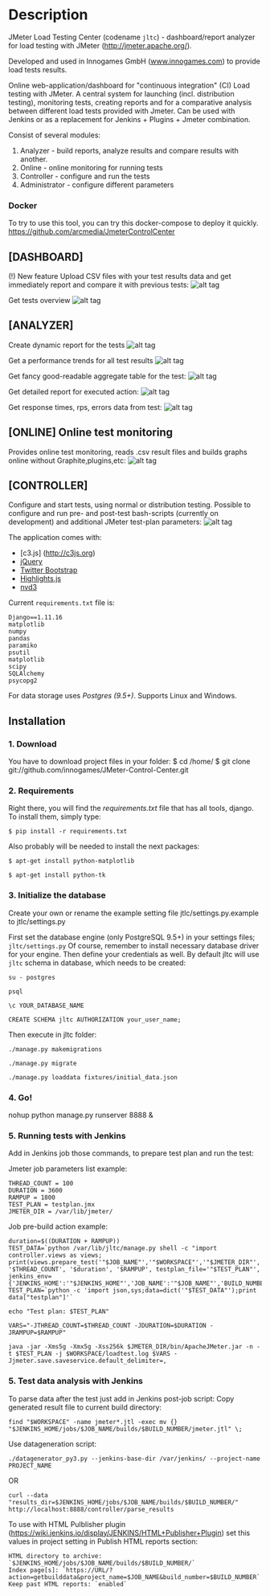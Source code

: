 # Description
JMeter Load Testing Center (codename `jltc`) - dashboard/report analyzer for load testing with JMeter (http://jmeter.apache.org/).

Developed and used in Innogames GmbH (www.innogames.com) to provide load tests results.

Online web-application/dashboard for "continuous integration" (CI) Load testing with JMeter.
A central system for launching (incl. distribution testing), monitoring tests, creating reports and for a comparative analysis between different load tests provided with Jmeter.
Can be used with Jenkins or as a replacement for Jenkins + Plugins + Jmeter combination.

Consist of several modules:

1. Analyzer - build reports, analyze results and compare results with another.
2. Online - online monitoring for running tests
3. Controller - configure and run the tests
4. Administrator - configure different parameters

### Docker
To try to use this tool, you can try this docker-compose to deploy it quickly.
https://github.com/arcmedia/JmeterControlCenter

## [DASHBOARD]
(!) New feature
Upload CSV files with your test results data and get immediately report and compare
it with previous tests:
![alt tag](https://github.com/v0devil/jltom/blob/master/pics/upload.png)

Get tests overview
![alt tag](https://github.com/v0devil/jltom/blob/master/pics/dashboard.png)

## [ANALYZER]
Create dynamic report for the tests
![alt tag](https://github.com/v0devil/jltom/blob/master/pics/report.png)

Get a performance trends for all test results
![alt tag](https://github.com/v0devil/jltom/blob/master/pics/trend_.png)

Get fancy good-readable aggregate table for the test:
![alt tag](https://github.com/v0devil/jltom/blob/master/pics/aggregate.png)

Get detailed report for executed action:
![alt tag](https://github.com/v0devil/jltom/blob/master/pics/action_report_.png)

Get response times, rps, errors data from test:
![alt tag](https://github.com/v0devil/jltom/blob/master/pics/graphs.png)

## [ONLINE] Online test monitoring
Provides online test monitoring, reads .csv result files and builds graphs online without Graphite,plugins,etc:
![alt tag](https://github.com/v0devil/jltom/blob/master/pics/online.png)

## [CONTROLLER]
Configure and start tests, using normal or distribution testing. Possible to configure and run pre- and post-test bash-scripts (currently on development) and additional JMeter test-plan parameters:
![alt tag](https://github.com/v0devil/jltom/blob/master/pics/controller_1.png)


The application comes with:
* [c3.js] (http://c3js.org)
* [jQuery](http://jquery.com/)
* [Twitter Bootstrap](http://getbootstrap.com/)
* [Highlights.js](https://highlightjs.org/)
* [nvd3](http://nvd3-community.github.io)

Current `requirements.txt` file is:

```
Django==1.11.16
matplotlib
numpy
pandas
paramiko
psutil
matplotlib
scipy
SQLAlchemy
psycopg2
```

For data storage uses *Postgres (9.5+)*.
Supports Linux and Windows.

## Installation

### 1. Download
You have to download project files in your folder:
    $ cd /home/
    $ git clone git://github.com/innogames/JMeter-Control-Center.git

### 2. Requirements
Right there, you will find the *requirements.txt* file that has all tools, django. To install them, simply type:

`$ pip install -r requirements.txt`

Also probably will be needed to install the next packages:

`$ apt-get install python-matplotlib`

`$ apt-get install python-tk`

### 3. Initialize the database
Create your own or rename the example setting file jtlc/settings.py.example to jtlc/settings.py 

First set the database engine (only PostgreSQL 9.5+) in your settings files; `jltc/settings.py` Of course, remember to install necessary database driver for your engine. Then define your credentials as well.
By default jltc will use `jltc` schema in database, which needs to be created:

`su - postgres`

`psql`

`\c YOUR_DATABASE_NAME`

`CREATE SCHEMA jltc AUTHORIZATION your_user_name;`

Then execute in jltc folder:

`./manage.py makemigrations`

`./manage.py migrate`

`./manage.py loaddata fixtures/initial_data.json`

### 4. Go!
nohup python manage.py runserver 8888 &

### 5. Running tests with Jenkins
Add in Jenkins job those commands, to prepare test plan and run the test:

Jmeter job parameters list example:
```
THREAD_COUNT = 100
DURATION = 3600
RAMPUP = 1800
TEST_PLAN = testplan.jmx
JMETER_DIR = /var/lib/jmeter/
```
Job pre-build action example:
```
duration=$((DURATION + RAMPUP))
TEST_DATA=`python /var/lib/jltc/manage.py shell -c "import controller.views as views; print(views.prepare_test('"$JOB_NAME"','"$WORKSPACE"','"$JMETER_DIR"', '$THREAD_COUNT', '$duration', '$RAMPUP', testplan_file='"$TEST_PLAN"', jenkins_env={'JENKINS_HOME':'"$JENKINS_HOME"','JOB_NAME':'"$JOB_NAME"','BUILD_NUMBER':'"$BUILD_NUMBER"','BUILD_DISPLAY_NAME':'"$BUILD_NUMBER"'}));"`
TEST_PLAN=`python -c 'import json,sys;data=dict('"$TEST_DATA"');print data["testplan"]'`

echo "Test plan: $TEST_PLAN"

VARS="-JTHREAD_COUNT=$THREAD_COUNT -JDURATION=$DURATION -JRAMPUP=$RAMPUP"

java -jar -Xms5g -Xmx5g -Xss256k $JMETER_DIR/bin/ApacheJMeter.jar -n -t $TEST_PLAN -j $WORKSPACE/loadtest.log $VARS -Jjmeter.save.saveservice.default_delimiter=,
```


### 5. Test data analysis with Jenkins
To parse data after the test just add in Jenkins post-job script:
Copy generated result file to current build directory:
```
find "$WORKSPACE" -name jmeter*.jtl -exec mv {} "$JENKINS_HOME/jobs/$JOB_NAME/builds/$BUILD_NUMBER/jmeter.jtl" \;
```
Use datageneration script:
```
./datagenerator_py3.py --jenkins-base-dir /var/jenkins/ --project-name PROJECT_NAME
```
OR

`curl --data "results_dir=$JENKINS_HOME/jobs/$JOB_NAME/builds/$BUILD_NUMBER/" http://localhost:8888/controller/parse_results`


To use with HTML Pulblisher plugin (https://wiki.jenkins.io/display/JENKINS/HTML+Publisher+Plugin) set this values in project setting in Publish HTML reports section:

```
HTML directory to archive: `$JENKINS_HOME/jobs/$JOB_NAME/builds/$BUILD_NUMBER/`
Index page[s]: `https://URL/?action=getbuilddata&project_name=$JOB_NAME&build_number=$BUILD_NUMBER`
Keep past HTML reports: `enabled`
```
